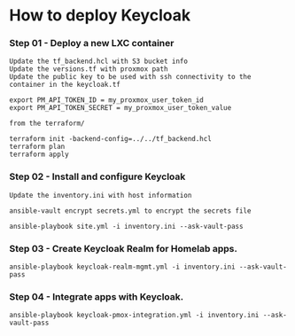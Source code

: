 # How to deploy Keycloak

### Step 01 - Deploy a new LXC container 
```
Update the tf_backend.hcl with S3 bucket info
Update the versions.tf with proxmox path
Update the public key to be used with ssh connectivity to the container in the keycloak.tf

export PM_API_TOKEN_ID = my_proxmox_user_token_id
export PM_API_TOKEN_SECRET = my_proxmox_user_token_value

from the terraform/

terraform init -backend-config=../../tf_backend.hcl
terraform plan
terraform apply

```
### Step 02 - Install and configure Keycloak

```
Update the inventory.ini with host information

ansible-vault encrypt secrets.yml to encrypt the secrets file

ansible-playbook site.yml -i inventory.ini --ask-vault-pass

```

### Step 03 - Create Keycloak Realm for Homelab apps. 
```
ansible-playbook keycloak-realm-mgmt.yml -i inventory.ini --ask-vault-pass

```

### Step 04 - Integrate apps with Keycloak.
```
ansible-playbook keycloak-pmox-integration.yml -i inventory.ini --ask-vault-pass
```